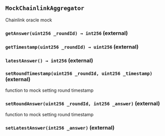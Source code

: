 ## `MockChainlinkAggregator`

Chainlink oracle mock

### `getAnswer(uint256 _roundId) → int256` (external)

### `getTimestamp(uint256 _roundId) → uint256` (external)

### `latestAnswer() → int256` (external)

### `setRoundTimestamp(uint256 _roundId, uint256 _timestamp)` (external)

function to mock setting round timestamp

### `setRoundAnswer(uint256 _roundId, int256 _answer)` (external)

function to mock setting round timestamp

### `setLatestAnswer(int256 _answer)` (external)
